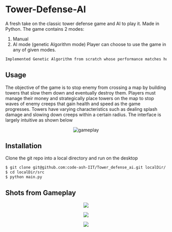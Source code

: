 Tower-Defense-AI
=============

A fresh take on the classic tower defense game and AI to play it. Made in Python. 
The game contains 2 modes:
1. Manual
2. AI mode (genetic Algorithm mode)
Player can choose to use the game in any of given modes.
```bash
Implemented Genetic Algorithm from scratch whose performance matches human level performance.
```

Usage
-----

The objective of the game is to stop enemy from crossing a map by building towers that slow them down and eventually destroy them. Players must manage their money and strategically place towers on the map to stop waves of enemy creeps that gain health and speed as the game progresses. Towers have varying characteristics such as dealing splash damage and slowing down creeps within a certain radius. The interface is largely intuitive as shown below

<p align="center">
  <img src="/Images/gif.gif" alt="gameplay" />
</p>

Installation
------------

Clone the git repo into a local directory and run on the desktop
```bash
$ git clone git@github.com:code-ash-IIT/Tower_defense_ai.git localDir/
$ cd localDir/src
$ python main.py
```

Shots from Gameplay
-------------------

<p align="center">
<img src="/Images/1.png">
</p>
<p align="center">
<img src="/Images/2.png">
</p>
<p align="center">
<img src="/Images/3ai.png">
</p>


 
